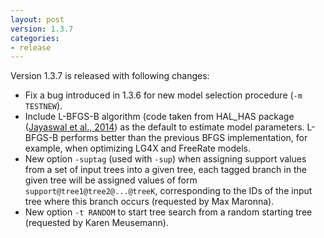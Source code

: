 ```yaml
---
layout: post
version: 1.3.7
categories: 
- release
---
```


Version 1.3.7 is released with following changes:

* Fix a bug introduced in 1.3.6 for new model selection procedure (`-m TESTNEW`).
* Include L-BFGS-B algorithm (code taken from HAL_HAS package ([Jayaswal et al., 2014]) as the default to estimate model parameters. L-BFGS-B performs better than the previous BFGS implementation, for example, when optimizing LG4X and FreeRate models.
* New option `-suptag` (used with `-sup`) when assigning support values from a set of input trees into a given tree, each tagged branch in the given tree will be assigned values of form `support@tree1@tree2@...@treeK`, corresponding to the IDs of the input tree where this branch occurs (requested by Max Maronna).
* New option `-t RANDOM` to start tree search from a random starting tree (requested by Karen Meusemann).

[Jayaswal et al., 2014]: http://dx.doi.org/10.1093/sysbio/syu036
